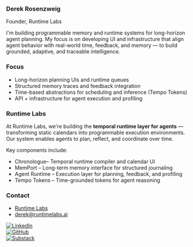 ### Derek Rosenzweig  
Founder, Runtime Labs 

I'm building programmable memory and runtime systems for long-horizon agent planning. My focus is on developing UI and infrastructure that align agent behavior with real-world time, feedback, and memory — to build grounded, adaptive, and traceable intelligence.

### Focus

- Long-horizon planning UIs and runtime queues  
- Structured memory traces and feedback integration  
- Time-based abstractions for scheduling and inference (Tempo Tokens)  
- API + infrastructure for agent execution and profiling  

### Runtime Labs

At Runtime Labs, we're building the **temporal runtime layer for agents** — transforming static calendars into programmable execution environments. Our system enables agents to plan, reflect, and coordinate over time.

Key components include:

- Chronologue– Temporal runtime compiler and calendar UI  
- MemPort – Long-term memory interface for structured journaling  
- Agent Runtime – Execution layer for planning, feedback, and profiling  
- Tempo Tokens – Time-grounded tokens for agent reasoning 

### Contact

- [Runtime Labs](https://github.com/runtimelabs-inc)  
- derek@runtimelabs.ai


[![LinkedIn](https://img.shields.io/badge/LinkedIn-%230077B5.svg?style=flat&logo=linkedin&logoColor=white)](www.linkedin.com/in/derek-rosenzweig-511644114)  
[![GitHub](https://img.shields.io/badge/GitHub-%2312100E.svg?style=flat&logo=github&logoColor=white)](https://github.com/dr2633)  
[![Substack](https://img.shields.io/badge/Substack-FF6719?style=flat&logo=substack&logoColor=white)](https://substack.com/@derekrosenzweig)

